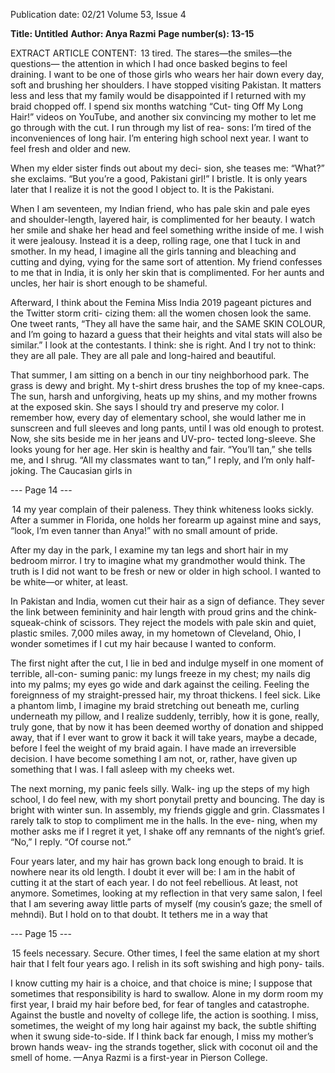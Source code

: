 Publication date: 02/21
Volume 53, Issue 4

**Title: Untitled**
**Author: Anya Razmi**
**Page number(s): 13-15**

EXTRACT ARTICLE CONTENT:
 13
tired. The stares—the smiles—the questions—
the attention in which I had once basked begins 
to feel draining. I want to be one of those girls 
who wears her hair down every day, soft and 
brushing her shoulders. I have stopped visiting 
Pakistan. It matters less and less that my family 
would be disappointed if I returned with my braid 
chopped off. I spend six months watching “Cut-
ting Off My Long Hair!” videos on YouTube, and 
another six convincing my mother to let me go 
through with the cut. I run through my list of rea-
sons: I’m tired of the inconveniences of long hair. 
I’m entering high school next year. I want to feel 
fresh and older and new.

When my elder sister finds out about my deci-
sion, she teases me: “What?” she exclaims. “But 
you’re a good, Pakistani girl!” I bristle. It is only 
years later that I realize it is not the good I object 
to. It is the Pakistani.

When I am seventeen, my Indian friend, who 
has pale skin and pale eyes and shoulder-length, 
layered hair, is complimented for her beauty. 
I watch her smile and shake her head and feel 
something writhe inside of me. I wish it were 
jealousy. Instead it is a deep, rolling rage, one 
that I tuck in and smother. In my head, I imagine 
all the girls tanning and bleaching and cutting 
and dying, vying for the same sort of attention. 
My friend confesses to me that in India, it is only 
her skin that is complimented. For her aunts and 
uncles, her hair is short enough to be shameful.

Afterward, I think about the Femina Miss India 
2019 pageant pictures and the Twitter storm criti-
cizing them: all the women chosen look the same. 
One tweet rants, “They all have the same hair, 
and the SAME SKIN COLOUR, and I’m going 
to hazard a guess that their heights and vital stats 
will also be similar.” I look at the contestants. I 
think: she is right. And I try not to think: they are 
all pale. They are all pale and long-haired and 
beautiful.

That summer, I am sitting on a bench in our 
tiny neighborhood park. The grass is dewy and 
bright. My t-shirt dress brushes the top of my 
knee-caps. The sun, harsh and unforgiving, heats 
up my shins, and my mother frowns at the exposed 
skin. She says I should try and preserve my color. 
I remember how, every day of elementary school, 
she would lather me in sunscreen and full sleeves 
and long pants, until I was old enough to protest. 
Now, she sits beside me in her jeans and UV-pro-
tected long-sleeve. She looks young for her age. 
Her skin is healthy and fair. 
“You’ll tan,” she tells me, and I shrug.
“All my classmates want to tan,” I reply, and 
I’m only half-joking. The Caucasian girls in 


--- Page 14 ---

 14
my year complain of their paleness. They think 
whiteness looks sickly. After a summer in Florida, 
one holds her forearm up against mine and says, 
“look, I’m even tanner than Anya!” with no small 
amount of pride. 

After my day in the park, I examine my tan 
legs and short hair in my bedroom mirror. I try to 
imagine what my grandmother would think. The 
truth is I did not want to be fresh or new or older 
in high school. I wanted to be white—or whiter, 
at least. 

In Pakistan and India, women cut their hair as 
a sign of defiance. They sever the link between 
femininity and hair length with proud grins and 
the chink-squeak-chink of scissors. They reject 
the models with pale skin and quiet, plastic 
smiles. 7,000 miles away, in my hometown of 
Cleveland, Ohio, I wonder sometimes if I cut my 
hair because I wanted to conform.

The first night after the cut, I lie in bed and 
indulge myself in one moment of terrible, all-con-
suming panic: my lungs freeze in my chest; my 
nails dig into my palms; my eyes go wide and dark 
against the ceiling. Feeling the foreignness of my 
straight-pressed hair, my throat thickens. I feel 
sick. Like a phantom limb, I imagine my braid 
stretching out beneath me, curling underneath 
my pillow, and I realize suddenly, terribly, how it 
is gone, really, truly gone, that by now it has been 
deemed worthy of donation and shipped away, 
that if I ever want to grow it back it will take years, 
maybe a decade, before I feel the weight of my 
braid again. I have made an irreversible decision. 
I have become something I am not, or, rather, 
have given up something that I was. I fall asleep 
with my cheeks wet.

The next morning, my panic feels silly. Walk-
ing up the steps of my high school, I do feel new, 
with my short ponytail pretty and bouncing. The 
day is bright with winter sun. In assembly, my 
friends giggle and grin. Classmates I rarely talk 
to stop to compliment me in the halls. In the eve-
ning, when my mother asks me if I regret it yet, I 
shake off any remnants of the night’s grief. “No,” 
I reply. “Of course not.”

Four years later, and my hair has grown back 
long enough to braid. It is nowhere near its old 
length. I doubt it ever will be: I am in the habit 
of cutting it at the start of each year. I do not feel 
rebellious. At least, not anymore. Sometimes, 
looking at my reflection in that very same salon, 
I feel that I am severing away little parts of myself 
(my cousin’s gaze; the smell of mehndi). But I 
hold on to that doubt. It tethers me in a way that 


--- Page 15 ---

 15
feels necessary. Secure. Other times, I feel the 
same elation at my short hair that I felt four years 
ago. I relish in its soft swishing and high pony-
tails. 

I know cutting my hair is a choice, and that 
choice is mine; I suppose that sometimes that 
responsibility is hard to swallow. Alone in my 
dorm room my first year, I braid my hair before 
bed, for fear of tangles and catastrophe. Against 
the bustle and novelty of college life, the action 
is soothing. I miss, sometimes, the weight of my 
long hair against my back, the subtle shifting 
when it swung side-to-side. If I think back far 
enough, I miss my mother’s brown hands weav-
ing the strands together, slick with coconut oil 
and the smell of home.
—Anya Razmi is a first-year in Pierson College.